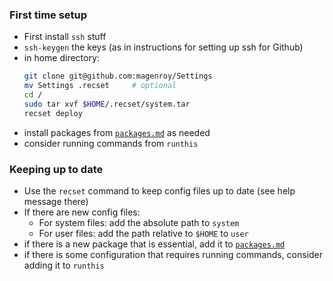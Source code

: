 ### First time setup

* First install `ssh` stuff
* `ssh-keygen` the keys (as in instructions for setting up ssh for Github)
* in home directory:
	```sh
	git clone git@github.com:magenroy/Settings
	mv Settings .recset		# optional
	cd /
	sudo tar xvf $HOME/.recset/system.tar
	recset deploy
	```
* install packages from [`packages.md`](packages.md) as needed
* consider running commands from `runthis`

### Keeping up to date

* Use the `recset` command to keep config files up to date (see help message
  there)
* If there are new config files:
	* For system files: add the absolute path to `system`
	* For user files: add the path relative to `$HOME` to `user`
* if there is a new package that is essential, add it to [`packages.md`](packages.md)
* if there is some configuration that requires running commands, consider
  adding it to `runthis`
